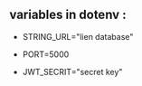 <h2>variables in dotenv :</h2>
<ul>
  <li>
STRING_URL="lien database"
    
  </li>
  <li>
    
PORT=5000
  </li>
  <li>
    
JWT_SECRIT="secret key"
  </li>
</ul>

